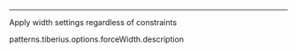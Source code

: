 ---

Apply width settings regardless of constraints

patterns.tiberius.options.forceWidth.description